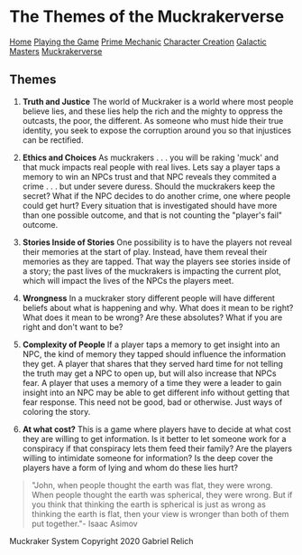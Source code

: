 # The Themes of the Muckrakerverse

[Home](index.md) [Playing the Game](intro.md) [Prime Mechanic](PrimeMechanic.md) [Character Creation](character.md) [Galactic Masters](gm.md) [Muckrakerverse](muckrakerverse.md)


## Themes

1. **Truth and Justice** The world of Muckraker is a world where most people believe lies, and these lies help the rich and the mighty to oppress the outcasts, the poor, the different.  As someone who must hide their true identity, you seek to expose the corruption around you so that injustices can be rectified.

2. **Ethics and Choices** As muckrakers . . . you will be raking 'muck' and that muck impacts real people with real lives.  Lets say a player taps a memory to win an NPCs trust and that NPC reveals they commited a crime . . . but under severe duress.  Should the muckrakers keep the secret?  What if the NPC decides to do another crime, one where people could get hurt?  Every situation that is investigated should have more than one possible outcome, and that is not counting the "player's fail" outcome.

3. **Stories Inside of Stories** One possibility is to have the players not reveal their memories at the start of play.  Instead, have them reveal their memories as they are tapped.  That way the players see stories inside of a story; the past lives of the muckrakers is impacting the current plot, which will impact the lives of the NPCs the players meet.

4. **Wrongness**  In a muckraker story different people will have different beliefs about what is happening and why.  What does it mean to be right?  What does it mean to be wrong?  Are these absolutes?  What if you are right and don't want to be?  

5.  **Complexity of People** If a player taps a memory to get insight into an NPC, the kind of memory they tapped should influence the information they get.  A player that shares that they served hard time for not telling the truth may get a NPC to open up, but will also increase that NPCs fear.  A player that uses a memory of a time they were a leader to gain insight into an NPC may be able to get different info without getting that fear response.  This need not be good, bad or otherwise.  Just ways of coloring the story.  

6. **At what cost?** This is a game where players have to decide at what cost they are willing to get information.  Is it better to let someone work for a conspiracy if that conspiracy lets them feed their family?  Are the players willing to intimidate someone for information?  Is the deep cover the players have a form of lying and whom do these lies hurt?

> "John, when people thought the earth was flat, they were wrong. When people thought the earth was spherical, they were wrong. But if you think that thinking the earth is spherical is just as wrong as thinking the earth is flat, then your view is wronger than both of them put together."- Isaac Asimov

Muckraker System Copyright 2020 Gabriel Relich
